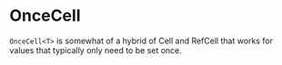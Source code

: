 # OnceCell

`OnceCell<T>` is somewhat of a hybrid of Cell and RefCell that works for values that typically only need to be set once.
